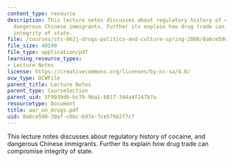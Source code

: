 ```yaml
---
content_type: resource
description: This lecture notes discusses about regulatory history of cocaine, and
  dangerous Chinese immigrants. Further its explain how drug trade can compromise
  integrity of state.
file: /courses/sts-062j-drugs-politics-and-culture-spring-2006/8a6ce59030afc6bcb97e7ce576b2f7c7_war_on_drugs.pdf
file_size: 40190
file_type: application/pdf
learning_resource_types:
- Lecture Notes
license: https://creativecommons.org/licenses/by-nc-sa/4.0/
ocw_type: OCWFile
parent_title: Lecture Notes
parent_type: CourseSection
parent_uid: 5f9939db-bc79-9ba1-b817-3d4a4f247b7a
resourcetype: Document
title: war_on_drugs.pdf
uid: 8a6ce590-30af-c6bc-b97e-7ce576b2f7c7
---
```

This lecture notes discusses about regulatory history of cocaine, and dangerous Chinese immigrants. Further its explain how drug trade can compromise integrity of state.